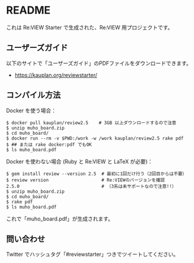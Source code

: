 # README

これは Re:VIEW Starter で生成された、Re:VIEW 用プロジェクトです。


## ユーザーズガイド

以下のサイトで「ユーザーズガイド」のPDFファイルをダウンロードできます。

- https://kauplan.org/reviewstarter/


## コンパイル方法

Docker を使う場合：

```terminal
$ docker pull kauplan/review2.5    # 3GB 以上ダウンロードするので注意
$ unzip muho_board.zip
$ cd muho_board/
$ docker run --rm -v $PWD:/work -w /work kauplan/review2.5 rake pdf
$ ## または rake docker:pdf でもOK
$ ls muho_board.pdf
```

Docker を使わない場合 (Ruby と Re:VIEW と LaTeX が必要)：

```terminal
$ gem install review --version 2.5  # 最初に1回だけ行う（2回目からは不要）
$ review version                    # Re:VIEWのバージョンを確認
2.5.0                               # （3系は未サポートなので注意!!）
$ unzip muho_board.zip
$ cd muho_board/
$ rake pdf
$ ls muho_board.pdf
```

これで「muho_board.pdf」が生成されます。


## 問い合わせ

Twitter でハッシュタグ「#reviewstarter」つきでツイートしてください。
